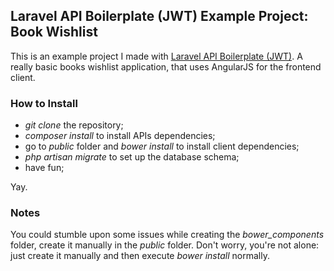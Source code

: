 ## Laravel API Boilerplate (JWT) Example Project: Book Wishlist

This is an example project I made with [Laravel API Boilerplate (JWT)](https://github.com/francescomalatesta/laravel-api-boilerplate-jwt). A really basic books wishlist application, that uses AngularJS for the frontend client.

### How to Install

* _git clone_ the repository;
* _composer install_ to install APIs dependencies;
* go to _public_ folder and _bower install_ to install client dependencies;
* _php artisan migrate_ to set up the database schema;
* have fun;

Yay.

### Notes

You could stumble upon some issues while creating the *bower_components* folder, create it manually in the _public_ folder. Don't worry, you're not alone: just create it manually and then execute _bower install_ normally.
